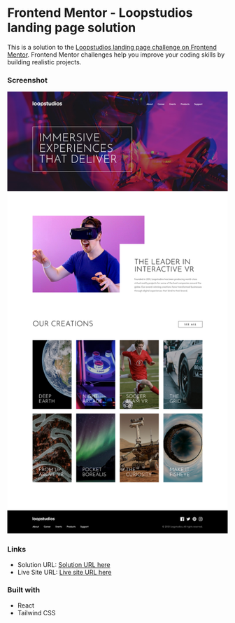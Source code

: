 # Frontend Mentor - Loopstudios landing page solution

This is a solution to the [Loopstudios landing page challenge on Frontend Mentor](https://www.frontendmentor.io/challenges/loopstudios-landing-page-N88J5Onjw). Frontend Mentor challenges help you improve your coding skills by building realistic projects.

### Screenshot

![](./public/Screenshot.png)

### Links

- Solution URL: [Solution URL here](https://github.com/NDK1195/loopstudios-landing-page)
- Live Site URL: [Live site URL here](https://loopstudios-landing-page-flame-iota.vercel.app/)

### Built with

- React
- Tailwind CSS

